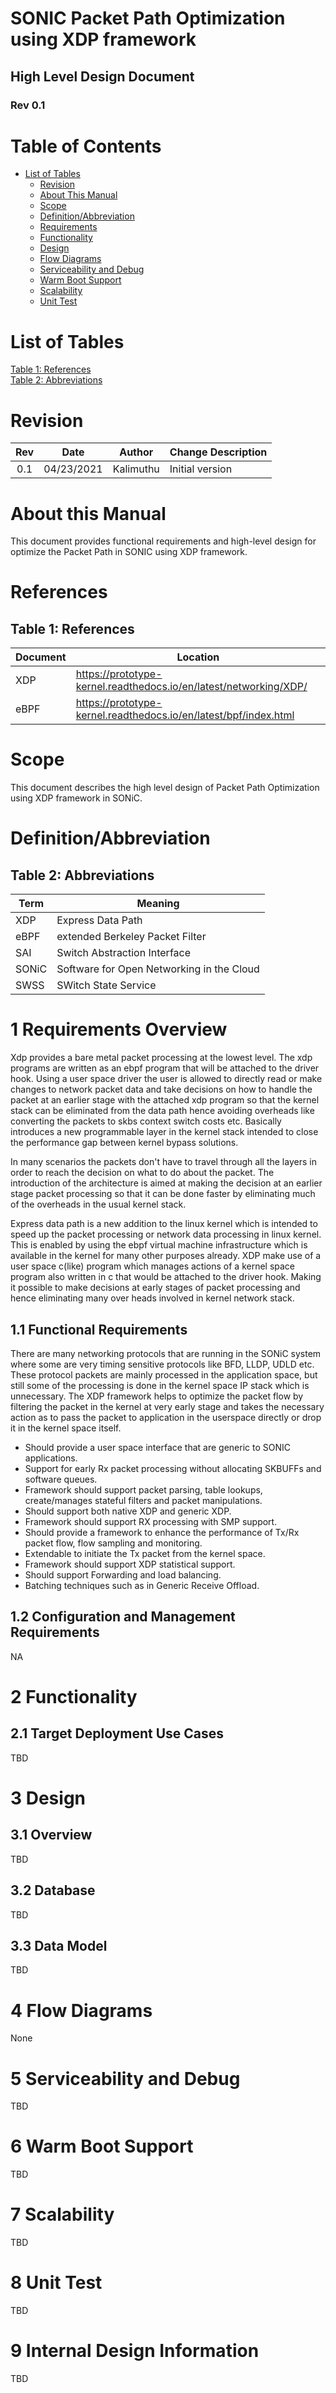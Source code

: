 # SONIC Packet Path Optimization using XDP framework

## High Level Design Document

### Rev 0.1

# Table of Contents

* [List of Tables](#list-of-tables)
  * [Revision](#revision)
  * [About This Manual](#about-this-manual)
  * [Scope](#scope)
  * [Definition/Abbreviation](#definition-abbreviation)
  * [Requirements](#1-Requirements-Overview)
  * [Functionality](#2-Functionality)
  * [Design](#3-Design)
  * [Flow Diagrams](#4-Flow-Diagrams)
  * [Serviceability and Debug](#5-Serviceability-and-Debug)
  * [Warm Boot Support](#6-Warm-Boot-Support)
  * [Scalability](#7-Scalability)
  * [Unit Test](#8-Unit-Test)

# List of Tables

[Table 1: References](#table-1-references)<br>
[Table 2: Abbreviations](#table-2-abbreviations)

# Revision

| Rev |     Date    |       Author        | Change Description                 |
|:---:|:-----------:|:-------------------:|:-----------------------------------|
| 0.1 | 04/23/2021  | Kalimuthu           | Initial version                    |

# About this Manual

This document provides functional requirements and high-level design for optimize the Packet Path in SONIC using XDP framework.

#  References

##  Table 1: References

|       **Document**  |           **Location**                                           |
| --------------------| ---------------------------------------------------------------- |
| XDP                 | https://prototype-kernel.readthedocs.io/en/latest/networking/XDP/|
| eBPF                | https://prototype-kernel.readthedocs.io/en/latest/bpf/index.html |

# Scope

This document describes the high level design of Packet Path Optimization using XDP framework in SONiC.

# Definition/Abbreviation

## Table 2: Abbreviations

| **Term**     | **Meaning**                                                        |
| ------------ | ------------------------------------------------------------------ |
| XDP          | Express Data Path                                                  |
| eBPF         | extended Berkeley Packet Filter                                    |
| SAI          | Switch Abstraction Interface                                       |
| SONiC        | Software for Open Networking in the Cloud                          |
| SWSS         | SWitch State Service                                               |

# 1 Requirements Overview

Xdp provides a bare metal packet processing at the lowest level. The xdp programs are written 
as an ebpf program that will be attached to the driver hook. Using a user space driver the user
is allowed to directly read or make changes to network packet data and take decisions on how to
handle the packet at an earlier stage with the attached xdp program so that the kernel stack can
be eliminated from the data path hence avoiding overheads like converting the packets to skbs
context switch costs etc. Basically introduces a new programmable layer in the kernel stack 
intended to close the performance gap between kernel bypass solutions.

In many scenarios the packets don't have to travel through all the layers in order to reach the
decision on what to do about the packet. The introduction of the architecture is aimed at making
the decision at an earlier stage packet processing so that it can be done faster by eliminating
much of the overheads in the usual kernel stack.

Express data path is a new addition to the linux kernel which is intended to speed up the packet
processing or network data processing in linux kernel. This is enabled by using the ebpf virtual
machine infrastructure which is available in the kernel for many other purposes already. XDP make
use of a user space c(like) program which manages actions of a kernel space program also written
in c that would be attached to the driver hook. Making it possible to make decisions at early stages
of packet processing and hence eliminating many over heads involved in kernel network stack.

## 1.1 Functional Requirements

There are many networking protocols that are running in the SONiC system where some are very timing
sensitive protocols like BFD, LLDP, UDLD etc. These protocol packets are mainly processed in the
application space, but still some of the processing is done in the kernel space IP stack which is unnecessary.
The XDP framework helps to optimize the packet flow by filtering the packet in the kernel at very early
stage and takes the necessary action as to pass the packet to application in the userspace directly or 
drop it in the kernel space itself. 

- Should provide a user space interface that are generic to SONIC applications.
- Support for early Rx packet processing without allocating SKBUFFs and software queues.
- Framework should support packet parsing, table lookups, create/manages stateful filters and packet manipulations.
- Should support both native XDP and generic XDP.
- Framework should support RX processing with SMP support.
- Should provide a framework to enhance the performance of Tx/Rx packet flow, flow sampling and monitoring.
- Extendable to initiate the Tx packet from the kernel space.
- Framework should support XDP statistical support.
- Should support Forwarding and load balancing.
- Batching techniques such as in Generic Receive Offload.


## 1.2 Configuration and Management Requirements
 NA
# 2 Functionality

## 2.1 Target Deployment Use Cases

TBD

# 3 Design

## 3.1 Overview

TBD

## 3.2 Database

TBD

## 3.3 Data Model

TBD

# 4 Flow Diagrams

None

# 5 Serviceability and Debug

TBD

# 6 Warm Boot Support

TBD

# 7 Scalability

TBD

# 8 Unit Test

TBD

# 9 Internal Design Information

TBD
